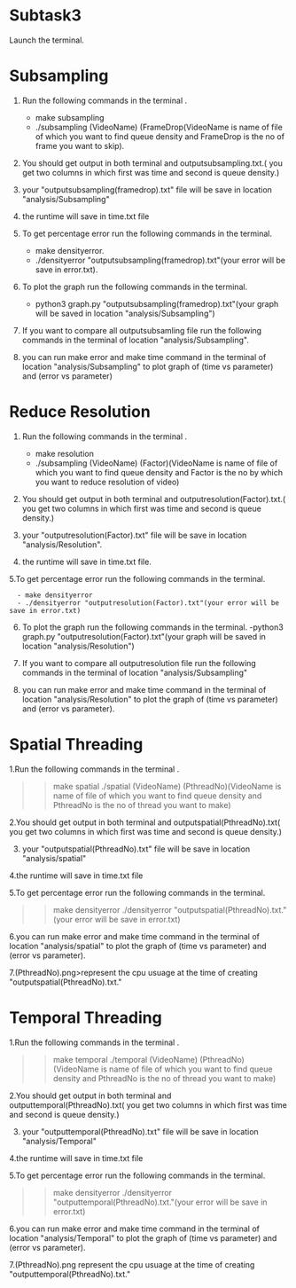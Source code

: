 # Subtask3 #

Launch the terminal.

# Subsampling #
1. Run the following commands in the terminal .
      - make subsampling
      - ./subsampling (VideoName) (FrameDrop(VideoName is name of file of which you want to find queue density and FrameDrop is the no of frame you want to skip).
2. You should get output in both terminal and outputsubsampling<FrameDrop>.txt.( you get two columns in which first was time and second is queue density.)

3. your "outputsubsampling(framedrop).txt" file will be save in location "analysis/Subsampling"
4. the runtime will save in time.txt file
5. To get percentage error run the following commands in the terminal.
     - make densityerror.
     - ./densityerror "outputsubsampling(framedrop).txt"(your error will be save in error.txt).

6. To plot the graph run the following commands in the terminal.
     - python3 graph.py "outputsubsampling(framedrop).txt"(your graph will be saved in location "analysis/Subsampling")

7. If you want to compare all outputsubsamling file run the following commands in the terminal of location "analysis/Subsampling".
8. you can run make error and make time command in  the terminal of location "analysis/Subsampling" to plot graph of (time vs parameter) and (error vs parameter)

# Reduce Resolution #
1. Run the following commands in the terminal .

      - make resolution
      - ./subsampling (VideoName) (Factor)(VideoName is name of file of which you want to find queue density and Factor is the no by which you want to            reduce resolution of video)

2. You should get output in both terminal and outputresolution(Factor).txt.( you get two columns in which first was time and second is queue density.)

3. your "outputresolution(Factor).txt" file will be save in location "analysis/Resolution".

4. the runtime will save in time.txt file.

5.To get percentage error run the following commands in the terminal.

      - make densityerror 
      - ./densityerror "outputresolution(Factor).txt"(your error will be save in error.txt)

6. To plot the graph run the following commands in the terminal.
      -python3 graph.py "outputresolution(Factor).txt"(your graph will be saved in location "analysis/Resolution")

7. If you want to compare all outputresolution file run the following commands in the terminal of location "analysis/Subsampling"

8. you can run make error and make time command in the terminal of location "analysis/Resolution" to plot the graph of (time vs parameter) and (error vs parameter).

# Spatial Threading #
1.Run the following commands in the terminal .

>> make spatial
>> ./spatial (VideoName) (PthreadNo)(VideoName is name of file of which you want to find queue density and PthreadNo is the no of thread you want to make)

2.You should get output in both terminal and outputspatial(PthreadNo).txt( you get two columns in which first was time and second is queue density.)

3. your "outputspatial(PthreadNo).txt" file will be save in location "analysis/spatial"

4.the runtime will save in time.txt file

5.To get percentage error run the following commands in the terminal.

>> make densityerror 
>> ./densityerror "outputspatial(PthreadNo).txt."(your error will be save in error.txt)

6.you can run make error and make time command in the terminal of location "analysis/spatial" to plot the graph of (time vs parameter) and (error vs parameter).

7.(PthreadNo).png>represent the cpu usuage at the time of creating "outputspatial(PthreadNo).txt."

# Temporal Threading #
1.Run the following commands in the terminal .

>> make temporal
>> ./temporal (VideoName) (PthreadNo)(VideoName is name of file of which you want to find queue density and PthreadNo is the no of thread you want to make)

2.You should get output in both terminal and outputtemporal(PthreadNo).txt( you get two columns in which first was time and second is queue density.)

3. your "outputtemporal(PthreadNo).txt" file will be save in location "analysis/Temporal"

4.the runtime will save in time.txt file

5.To get percentage error run the following commands in the terminal.

>> make densityerror 
>> ./densityerror "outputtemporal(PthreadNo).txt."(your error will be save in error.txt)

6.you can run make error and make time command in the terminal of location "analysis/Temporal" to plot the graph of (time vs parameter) and (error vs parameter).

7.(PthreadNo).png represent the cpu usuage at the time of creating "outputtemporal(PthreadNo).txt."
